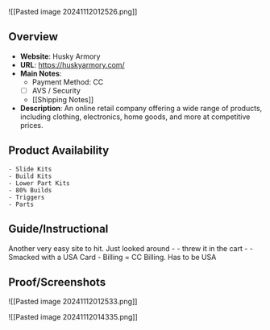 ![[Pasted image 20241112012526.png]]

## Overview

- **Website**: Husky Armory
- **URL**: https://huskyarmory.com/
- **Main Notes**:
    - Payment Method:  CC
    - [ ] AVS / Security
    - [[Shipping Notes]]
- **Description**: An online retail company offering a wide range of products, including clothing, electronics, home goods, and more at competitive prices.
## Product Availability
    - Slide Kits
    - Build Kits
    - Lower Part Kits
    - 80% Builds
    - Triggers
    - Parts
## Guide/Instructional
Another very easy site to hit. Just looked around - - threw it in the cart - - Smacked with a USA Card - Billing = CC Billing. Has to be USA

## Proof/Screenshots
  ![[Pasted image 20241112012533.png]]
  
  ![[Pasted image 20241112014335.png]]